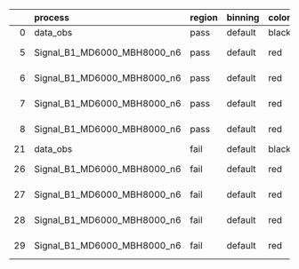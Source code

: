 |    | process                     | region   | binning   | color   | process_type   |   scale | variation   | source_filename                                                      | source_histname    | alias                       | title     |   combine_idx |     lnN |   shapes | syst_type   | direction   | variation_alias   |
|---:|:----------------------------|:---------|:----------|:--------|:---------------|--------:|:------------|:---------------------------------------------------------------------|:-------------------|:----------------------------|:----------|--------------:|--------:|---------:|:------------|:------------|:------------------|
|  0 | data_obs                    | pass     | default   | black   | DATA           |       1 | nominal     | ./histograms_for_2DAlphabet_v18//BH_Data.root                        | hpass              | Data                        | Data      |           nan | nan     |      nan | nan         | nan         | nan               |
|  5 | Signal_B1_MD6000_MBH8000_n6 | pass     | default   | red     | SIGNAL         |       1 | lumi        | ./histograms_for_2DAlphabet_v18//BH_Signal_B1_MD6000_MBH8000_n6.root | hpass              | Signal_B1_MD6000_MBH8000_n6 | BH signal |           nan |   1.016 |      nan | lnN         | nan         | nan               |
|  6 | Signal_B1_MD6000_MBH8000_n6 | pass     | default   | red     | SIGNAL         |       1 | SVM         | ./histograms_for_2DAlphabet_v18//BH_Signal_B1_MD6000_MBH8000_n6.root | hpass_SVMsyst_up   | Signal_B1_MD6000_MBH8000_n6 | BH signal |           nan | nan     |        1 | shapes      | Up          | SVMsyst           |
|  7 | Signal_B1_MD6000_MBH8000_n6 | pass     | default   | red     | SIGNAL         |       1 | SVM         | ./histograms_for_2DAlphabet_v18//BH_Signal_B1_MD6000_MBH8000_n6.root | hpass_SVMsyst_down | Signal_B1_MD6000_MBH8000_n6 | BH signal |           nan | nan     |        1 | shapes      | Down        | SVMsyst           |
|  8 | Signal_B1_MD6000_MBH8000_n6 | pass     | default   | red     | SIGNAL         |       1 | nominal     | ./histograms_for_2DAlphabet_v18//BH_Signal_B1_MD6000_MBH8000_n6.root | hpass              | Signal_B1_MD6000_MBH8000_n6 | BH signal |           nan | nan     |      nan | nan         | nan         | nan               |
| 21 | data_obs                    | fail     | default   | black   | DATA           |       1 | nominal     | ./histograms_for_2DAlphabet_v18//BH_Data.root                        | hfail              | Data                        | Data      |           nan | nan     |      nan | nan         | nan         | nan               |
| 26 | Signal_B1_MD6000_MBH8000_n6 | fail     | default   | red     | SIGNAL         |       1 | lumi        | ./histograms_for_2DAlphabet_v18//BH_Signal_B1_MD6000_MBH8000_n6.root | hfail              | Signal_B1_MD6000_MBH8000_n6 | BH signal |           nan |   1.016 |      nan | lnN         | nan         | nan               |
| 27 | Signal_B1_MD6000_MBH8000_n6 | fail     | default   | red     | SIGNAL         |       1 | SVM         | ./histograms_for_2DAlphabet_v18//BH_Signal_B1_MD6000_MBH8000_n6.root | hfail_SVMsyst_up   | Signal_B1_MD6000_MBH8000_n6 | BH signal |           nan | nan     |        1 | shapes      | Up          | SVMsyst           |
| 28 | Signal_B1_MD6000_MBH8000_n6 | fail     | default   | red     | SIGNAL         |       1 | SVM         | ./histograms_for_2DAlphabet_v18//BH_Signal_B1_MD6000_MBH8000_n6.root | hfail_SVMsyst_down | Signal_B1_MD6000_MBH8000_n6 | BH signal |           nan | nan     |        1 | shapes      | Down        | SVMsyst           |
| 29 | Signal_B1_MD6000_MBH8000_n6 | fail     | default   | red     | SIGNAL         |       1 | nominal     | ./histograms_for_2DAlphabet_v18//BH_Signal_B1_MD6000_MBH8000_n6.root | hfail              | Signal_B1_MD6000_MBH8000_n6 | BH signal |           nan | nan     |      nan | nan         | nan         | nan               |
